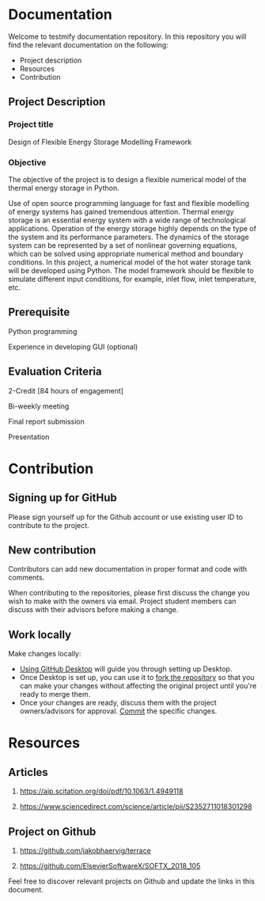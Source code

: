 # Documentation
Welcome to testmify documentation repository. In this repository you will find the relevant documentation on the following:

- Project description
- Resources
- Contribution

## Project Description

### Project title
Design of Flexible Energy Storage Modelling Framework

### Objective 
The objective of the project is to design a flexible numerical model of the thermal energy storage in Python. 

Use of open source programming language for fast and flexible modelling of energy systems has gained tremendous attention. Thermal energy storage is an essential energy system with a wide range of technological applications. Operation of the energy storage highly depends on the type of the system and its performance parameters. The dynamics of the storage system can be represented by a set of nonlinear governing equations, which can be solved using appropriate numerical method and boundary conditions. In this project, a numerical model of the hot water storage tank will be developed using Python. The  model framework should be flexible to simulate different input conditions, for example, inlet flow, inlet temperature, etc.

## Prerequisite
Python programming

Experience in developing GUI (optional)

## Evaluation Criteria
2-Credit [84 hours of engagement]

Bi-weekly meeting 

Final report submission

Presentation

# Contribution

## Signing up for GitHub
Please sign yourself up for the Github account or use existing user ID to contribute to the project.

## New contribution
Contributors can add new documentation in proper format and code with comments. 

When contributing to the repositories, please first discuss the change you wish to make with the owners via email. Project student members can discuss with their advisors before making a change.

## Work locally
Make changes locally:
    
- [Using GitHub Desktop](https://docs.github.com/en/desktop/installing-and-configuring-github-desktop/getting-started-with-github-desktop) will guide you through setting up Desktop.
- Once Desktop is set up, you can use it to [fork the repository](https://docs.github.com/en/desktop/contributing-and-collaborating-using-github-desktop/cloning-and-forking-repositories-from-github-desktop) so that you can make your changes without affecting the original project until you're ready to merge them.
- Once your changes are ready, discuss them with the project owners/advisors for approval. [Commit](https://docs.github.com/en/desktop/contributing-and-collaborating-using-github-desktop/making-changes-in-a-branch/committing-and-reviewing-changes-to-your-project) the specific changes.


# Resources
## Articles
1. https://aip.scitation.org/doi/pdf/10.1063/1.4949118

2. https://www.sciencedirect.com/science/article/pii/S2352711018301298



## Project on Github
1. https://github.com/jakobhaervig/terrace

2. https://github.com/ElsevierSoftwareX/SOFTX_2018_105

Feel free to discover relevant projects on Github and update the links in this document.